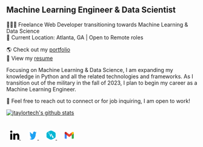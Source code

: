 ## Machine Learning Engineer & Data Scientist

👨🏽‍💻 Freelance Web Developer transitioning towards Machine Learning & Data Science </br>
📍 Current Location: Atlanta, GA | Open to Remote roles

🌎 Check out my [portfolio](http://www.jtaylor.app/) </br>
💼 View my [resume](https://drive.google.com/file/d/1bvOEDRBb9XFInFjWo2XClnjO3sd12wq_/view?usp=sharing)

Focusing on Machine Learning & Data Science, I am expanding my knowledge in Python and all the related technologies and frameworks. As I transition out of the military in the fall of 2023, I plan to begin my career as a Machine Learning Engineer.

💬 Feel free to reach out to connect or for job inquiring, I am open to work! 

[![jtaylortech's github stats](https://github-readme-stats.vercel.app/api?username=jtaylortech&show_icons=true&title_color=fff&icon_color=79ff97&text_color=9f9f9f&bg_color=151515)](https://github.com/jtaylortech)

<div style="padding: 25px 0;">
     <a href="https://www.linkedin.com/in/jarred-taylor-032065177/" style="padding: 10px; width: 24px; height: 24px;">
     <img src="/assets/linkedin-icon-1.svg" alt="Connect with me on Linkedin" width="24" height="24">
    </a>
    <a href="https://twitter.com/JTaylorTech_" style="padding: 10px; width: 24px; height: 24px;">
    <img src="/assets/twitter-6.svg" alt="Follow along on twitter" width="24" height="24">
    </a>
     <a href="https://taylortech.app" style="padding: 10px; width: 24px; height: 24px;">
        <img src="/assets/hashnode.svg" alt="Read more about me in my blog" width="24" height="24">
    </a>
    <a href="mailto:jarrede20@gmail.com" style="padding: 10px; width: 24px; height: 24px;">
        <img src="/assets/official-gmail-icon-2020-.svg" alt="Directly email me" width="24" height="24">
    </a>
</div>
